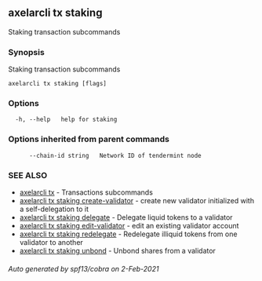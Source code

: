 ## axelarcli tx staking

Staking transaction subcommands

### Synopsis

Staking transaction subcommands

```
axelarcli tx staking [flags]
```

### Options

```
  -h, --help   help for staking
```

### Options inherited from parent commands

```
      --chain-id string   Network ID of tendermint node
```

### SEE ALSO

* [axelarcli tx](axelarcli_tx.md)	 - Transactions subcommands
* [axelarcli tx staking create-validator](axelarcli_tx_staking_create-validator.md)	 - create new validator initialized with a self-delegation to it
* [axelarcli tx staking delegate](axelarcli_tx_staking_delegate.md)	 - Delegate liquid tokens to a validator
* [axelarcli tx staking edit-validator](axelarcli_tx_staking_edit-validator.md)	 - edit an existing validator account
* [axelarcli tx staking redelegate](axelarcli_tx_staking_redelegate.md)	 - Redelegate illiquid tokens from one validator to another
* [axelarcli tx staking unbond](axelarcli_tx_staking_unbond.md)	 - Unbond shares from a validator

###### Auto generated by spf13/cobra on 2-Feb-2021
